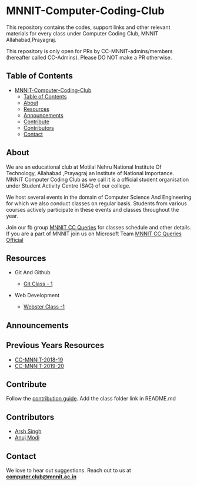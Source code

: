 <head>
    <meta property='og:image' content='{{site.url}}/{{page.image}}'/>
    <meta property='og:type' content='website' />
</head>

# MNNIT-Computer-Coding-Club

This repository contains the codes, support links and other relevant materials for every class under Computer Coding Club, MNNIT Allahabad,Prayagraj.

This repository is only open for PRs by CC-MNNIT-admins/members (hereafter called CC-Admins). Please DO NOT make a PR otherwise.


## Table of Contents

- [MNNIT-Computer-Coding-Club](#mnnit-computer-coding-club)
  - [Table of Contents](#table-of-contents)
  - [About](#about)
  - [Resources](#resources)
  - [Announcements](#announcements)
  - [Contribute](#contribute)
  - [Contributors](#contributors)
  - [Contact](#contact)

## About

We are an educational club at Motilal Nehru National Institute Of Technology, Allahabad ,Prayagraj an Institute of National Importance. MNNIT Computer Coding Club as we call it is a official student organisation under Student Activity Centre (SAC) of our college.

We host several events in the domain of Computer Science And Engineering for which we also conduct classes on regular basis. Students from various courses actively participate in these events and classes throughout the year.

Join our fb group [MNNIT CC Queries](https://www.facebook.com/groups/ccqueries/) for classes schedule and other details.
If you are a part of MNNIT join us on Microsoft Team [MNNIT CC Queries Official](https://bit.ly/ccqueriesteam)

## Resources

- Git And Github
	- [Git Class - 1](Git_Github/2020_08_29_Git-Class-1)
	
- Web Development
	- [Webster Class -1](WebD/2020_08_29_Webster-Class-1)

## Announcements

## Previous Years Resources

- [CC-MNNIT-2018-19](https://github.com/CC-MNNIT/2018-19-Classes)
- [CC-MNNIT-2019-20](https://github.com/CC-MNNIT/2019-20-Classes)

## Contribute

Follow the [contribution guide](https://github.com/CC-MNNIT/2020-21-Classes/blob/master/contributor_guide.md). Add the class folder link in README.md

## Contributors

* [Arsh Singh](https://github.com/iosdev474)
* [Anuj Modi](https://github.com/descifrado)

## Contact

We love to hear out suggestions. Reach out to us at <strong>computer.club@mnnit.ac.in</strong>
